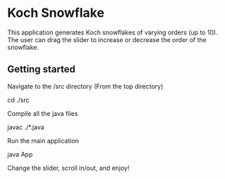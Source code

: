 # Koch Snowflake

This application generates Koch snowflakes of varying orders (up to 10). The user can drag the slider to increase or decrease the order of the snowflake.

## Getting started
Navigate to the /src directory
(From the top directory)

cd ./src

Compile all the java files

javac ./*.java


Run the main application 

java App



Change the slider, scroll in/out, and enjoy!
